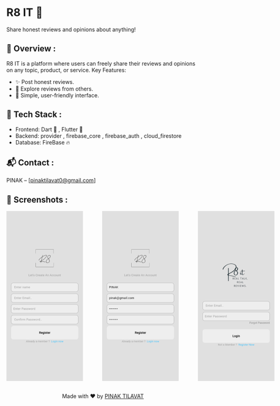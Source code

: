 <h1> R8 IT 📃 </h1> 

Share honest reviews and opinions about anything!



## 📖 Overview :

R8 IT is a platform where users can freely share their reviews and opinions on any topic, product, or service.
Key Features:

- ✨ Post honest reviews.
- 🎨 Explore reviews from others.
- 🚀 Simple, user-friendly interface.

## 🔧 Tech Stack :
- Frontend: Dart 🎯 , Flutter 🦚
- Backend: provider , firebase_core , firebase_auth , cloud_firestore
- Database: FireBase 🔥

## 📬 Contact :

PINAK – [pinaktilavat0@gmail.com]



## 📸 Screenshots :


<div style="display: flex; gap: 50px;">
  <img src="Project Screenshots/img (1).png" alt="Alt Text 1" width="200"/>
  <img src="Project Screenshots/img (2).png" alt="Alt Text 2" width="200"/>
  <img src="Project Screenshots/img (3).png" alt="Alt Text 3" width="200"/>
  <img src="Project Screenshots/img (4).png" alt="Alt Text 3" width="200"/>
  <img src="Project Screenshots/img (5).png" alt="Alt Text 3" width="200"/>
  <img src="Project Screenshots/img (6).png" alt="Alt Text 3" width="200"/>
  <img src="Project Screenshots/img (7).png" alt="Alt Text 3" width="200"/>
  <img src="Project Screenshots/img (8).png" alt="Alt Text 3" width="200"/>
  <img src="Project Screenshots/img (9).png" alt="Alt Text 3" width="200"/>
  <img src="Project Screenshots/img (10).png" alt="Alt Text 3" width="200"/>
  <img src="Project Screenshots/img (11).png" alt="Alt Text 3" width="200"/>
  <img src="Project Screenshots/img (12).png" alt="Alt Text 3" width="200"/>
  <img src="Project Screenshots/img (13).png" alt="Alt Text 3" width="200"/>
  <img src="Project Screenshots/img (14).png" alt="Alt Text 3" width="200"/>
  <img src="Project Screenshots/img (15).png" alt="Alt Text 3" width="200"/>
  <img src="Project Screenshots/img (16).png" alt="Alt Text 3" width="200"/>
  <img src="Project Screenshots/img (17).png" alt="Alt Text 3" width="200"/>
  <img src="Project Screenshots/img (18).png" alt="Alt Text 3" width="200"/>
  <img src="Project Screenshots/img (19).png" alt="Alt Text 3" width="200"/>
  <img src="Project Screenshots/img (20).png" alt="Alt Text 3" width="200"/>
  <img src="Project Screenshots/img (21).png" alt="Alt Text 3" width="200"/>
  <img src="Project Screenshots/img (22).png" alt="Alt Text 3" width="200"/>
  <img src="Project Screenshots/img (23).png" alt="Alt Text 3" width="200"/>
  <img src="Project Screenshots/img (24).png" alt="Alt Text 3" width="200"/>
  
  
  
  
</div>

<br>

<p align="center">Made with ❤️ by <a href="https://github.com/PINAK-TILAVAT">PINAK TILAVAT</a></p>
